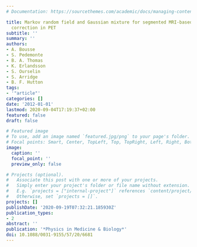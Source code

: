 ```yaml
---
# Documentation: https://sourcethemes.com/academic/docs/managing-content/

title: Markov random field and Gaussian mixture for segmented MRI-based partial volume
  correction in PET
subtitle: ''
summary: ''
authors:
- A. Bousse
- S. Pedemonte
- B. A. Thomas
- K. Erlandsson
- S. Ourselin
- S. Arridge
- B. F. Hutton
tags:
- '"article"'
categories: []
date: '2012-01-01'
lastmod: 2020-09-04T17:19:37+02:00
featured: false
draft: false

# Featured image
# To use, add an image named `featured.jpg/png` to your page's folder.
# Focal points: Smart, Center, TopLeft, Top, TopRight, Left, Right, BottomLeft, Bottom, BottomRight.
image:
  caption: ''
  focal_point: ''
  preview_only: false

# Projects (optional).
#   Associate this post with one or more of your projects.
#   Simply enter your project's folder or file name without extension.
#   E.g. `projects = ["internal-project"]` references `content/project/deep-learning/index.md`.
#   Otherwise, set `projects = []`.
projects: []
publishDate: '2020-09-19T07:32:21.185930Z'
publication_types:
- 2
abstract: ''
publication: '*Physics in Medicine & Biology*'
doi: 10.1088/0031-9155/57/20/6681
---
```

